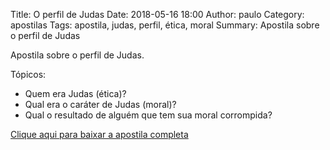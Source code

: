 Title: O perfil de Judas
Date: 2018-05-16 18:00
Author: paulo
Category: apostilas
Tags: apostila, judas, perfil, ética, moral
Summary: Apostila sobre o perfil de Judas

Apostila sobre o perfil de Judas.

Tópicos:

- Quem era Judas (ética)?
- Qual era o caráter de Judas (moral)?
- Qual o resultado de alguém que tem sua moral corrompida?


[Clique aqui para baixar a apostila completa](https://www.dropbox.com/s/yj8q6almgoyn9og/O%20perfil%20de%20Judas.pdf?dl=1)